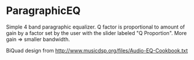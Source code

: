 # ParagraphicEQ

Simple 4 band paragraphic equalizer.
Q factor is proportional to amount of gain by a factor set by the user with the slider labeled "Q Proportion". More gain => smaller bandwidth.

BiQuad design from http://www.musicdsp.org/files/Audio-EQ-Cookbook.txt
